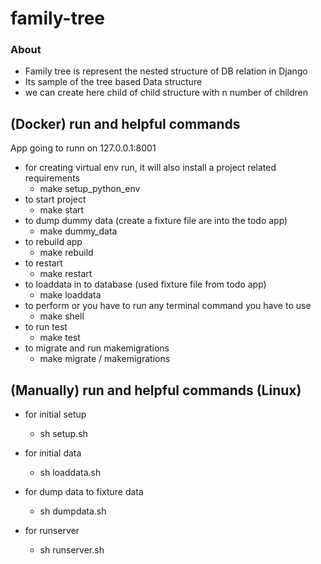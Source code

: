 # family-tree

### About  ###

* Family tree is represent the nested structure of DB relation in Django
* Its sample of the tree based Data structure  
* we can create here child of child structure with n number of children 

(Docker) run and helpful commands
------------
App going to runn on 127.0.0.1:8001 
* for creating virtual env run, it will also install a project related requirements  
    - make setup_python_env
* to start project 
    - make start
* to dump dummy data (create a fixture file are into the todo app)
  - make dummy_data
* to rebuild app
  - make rebuild
* to restart
  - make restart
* to loaddata in to database (used fixture file from todo app)
  - make loaddata
* to perform or you have to run any terminal command you have to use
  - make shell
* to run test 
  - make test
* to migrate and run makemigrations 
  - make migrate / makemigrations
  

(Manually) run and helpful commands (Linux)
------------
* for initial setup  
    - sh setup.sh
  
* for initial data  
    - sh loaddata.sh
  
* for dump data to fixture data  
    - sh dumpdata.sh
* for runserver  
    - sh runserver.sh